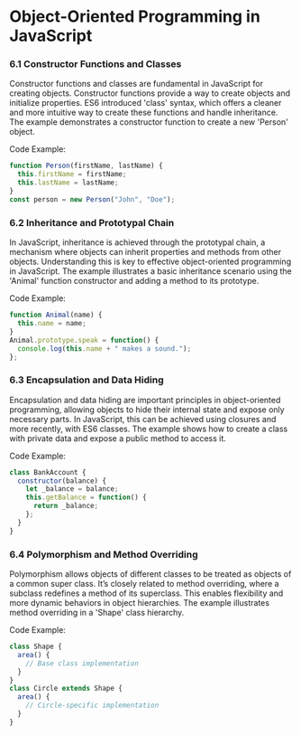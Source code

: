 
# Object-Oriented Programming in JavaScript

### 6.1 Constructor Functions and Classes

Constructor functions and classes are fundamental in JavaScript for creating objects. Constructor functions provide a way to create objects and initialize properties. ES6 introduced 'class' syntax, which offers a cleaner and more intuitive way to create these functions and handle inheritance. The example demonstrates a constructor function to create a new 'Person' object.

Code Example:
```js
function Person(firstName, lastName) {
  this.firstName = firstName;
  this.lastName = lastName;
}
const person = new Person("John", "Doe");
```

### 6.2 Inheritance and Prototypal Chain

In JavaScript, inheritance is achieved through the prototypal chain, a mechanism where objects can inherit properties and methods from other objects. Understanding this is key to effective object-oriented programming in JavaScript. The example illustrates a basic inheritance scenario using the 'Animal' function constructor and adding a method to its prototype.

Code Example:
```js
function Animal(name) {
  this.name = name;
}
Animal.prototype.speak = function() {
  console.log(this.name + " makes a sound.");
};
```

### 6.3 Encapsulation and Data Hiding

Encapsulation and data hiding are important principles in object-oriented programming, allowing objects to hide their internal state and expose only necessary parts. In JavaScript, this can be achieved using closures and more recently, with ES6 classes. The example shows how to create a class with private data and expose a public method to access it.

Code Example:
```js
class BankAccount {
  constructor(balance) {
    let _balance = balance;
    this.getBalance = function() {
      return _balance;
    };
  }
}
```

### 6.4 Polymorphism and Method Overriding

Polymorphism allows objects of different classes to be treated as objects of a common super class. It’s closely related to method overriding, where a subclass redefines a method of its superclass. This enables flexibility and more dynamic behaviors in object hierarchies. The example illustrates method overriding in a 'Shape' class hierarchy.

Code Example:
```js
class Shape {
  area() {
    // Base class implementation
  }
}
class Circle extends Shape {
  area() {
    // Circle-specific implementation
  }
}
```
